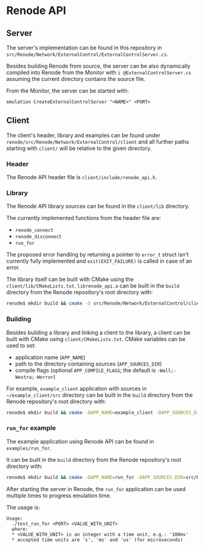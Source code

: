 # Renode API

## Server

The server's implementation can be found in this repository in `src/Renode/Network/ExternalControl/ExternalControlServer.cs`.

Besides building Renode from source, the server can be also dynamically compiled into Renode from the Monitor with `i @ExternalControlServer.cs` assuming the current directory contains the source file.

From the Monitor, the server can be started with:
```
emulation CreateExternalControlServer "<NAME>" <PORT>
```

## Client

The client's header, library and examples can be found under `renode/src/Renode/Network/ExternalControl/client` and all further paths starting with `client/` will be relative to the given directory.

### Header

The Renode API header file is `client/include/renode_api.h`.

### Library

The Renode API library sources can be found in the `client/lib` directory.

The currently implemented functions from the header file are:
* `renode_connect`
* `renode_disconnect`
* `run_for`

The proposed error handling by returning a pointer to `error_t` struct isn't currently fully implemented and `exit(EXIT_FAILURE)` is called in case of an error.

The library itself can be built with CMake using the `client/lib/CMakeLists.txt`.
`librenode_api.a` can be built in the `build` directory from the Renode repository's root directory with:
```bash
renode$ mkdir build && cmake -S src/Renode/Network/ExternalControl/client/lib -B build && cmake --build build
```

### Building

Besides building a library and linking a client to the library, a client can be built with CMake using `client/CMakeLists.txt`.
CMake variables can be used to set:
* application name (`APP_NAME`)
* path to the directory containing sources (`APP_SOURCES_DIR`)
* compile flags (optional `APP_COMPILE_FLAGS`; the default is `-Wall;-Wextra;-Werror`)

For example, `example_client` application with sources in `~/example_client/src` directory can be built in the `build` directory from the Renode repository's root directory with:
```bash
renode$ mkdir build && cmake -DAPP_NAME=example_client -DAPP_SOURCES_DIR=~/example_client/src -S src/Renode/Network/ExternalControl/client -B build && cmake --build build
```

### `run_for` example

The example application using Renode API can be found in `examples/run_for`.

It can be built in the `build` directory from the Renode repository's root directory with:
```bash
renode$ mkdir build && cmake -DAPP_NAME=run_for -DAPP_SOURCES_DIR=src/Renode/Network/ExternalControl/client/examples/run_for -S src/Renode/Network/ExternalControl/client -B build && cmake --build build
```

After starting the server in Renode, the `run_for` application can be used multiple times to progress emulation time.

The usage is:
```
Usage:
  ./test_run_for <PORT> <VALUE_WITH_UNIT>
  where:
  * <VALUE_WITH_UNIT> is an integer with a time unit, e.g.: '100ms'
  * accepted time units are 's', 'ms' and 'us' (for microseconds)
```
